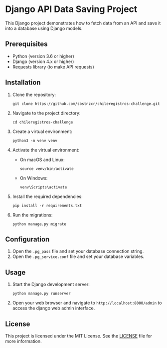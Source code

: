 # Django API Data Saving Project

This Django project demonstrates how to fetch data from an API and save it into a database using Django models.

## Prerequisites

- Python (version 3.6 or higher)
- Django (version 4.x or higher)
- Requests library (to make API requests)

## Installation

1. Clone the repository:

   ```
   git clone https://github.com/sbstnzcr/chileregistros-challenge.git
   ```

2. Navigate to the project directory:

   ```
   cd chileregistros-challenge
   ```

3. Create a virtual environment:

   ```
   python3 -m venv venv
   ```

4. Activate the virtual environment:

   - On macOS and Linux:

     ```
     source venv/bin/activate
     ```

   - On Windows:

     ```
     venv\Scripts\activate
     ```

5. Install the required dependencies:

   ```
   pip install -r requirements.txt
   ```

6. Run the migrations:

   ```
   python manage.py migrate
   ```

## Configuration

1. Open the `.pg_pass` file and set your database connection string.
2. Open the `.pg_service.conf` file and set your database variables.

## Usage

1. Start the Django development server:

   ```
   python manage.py runserver
   ```

2. Open your web browser and navigate to `http://localhost:8000/admin` to access the django web admin interface.

## License

This project is licensed under the MIT License. See the [LICENSE](LICENSE) file for more information.

